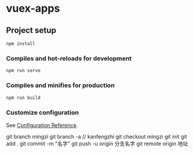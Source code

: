 # vuex-apps

## Project setup
```
npm install
```

### Compiles and hot-reloads for development
```
npm run serve
```

### Compiles and minifies for production
```
npm run build
```

### Customize configuration
See [Configuration Reference](https://cli.vuejs.org/config/).



git branch mingzi
git branch -a  // kanfengzhi 
git checkout mingzi
git init
git add .
git commit -m "名字"
git push -u origin 分支名字
git remote origin 地址